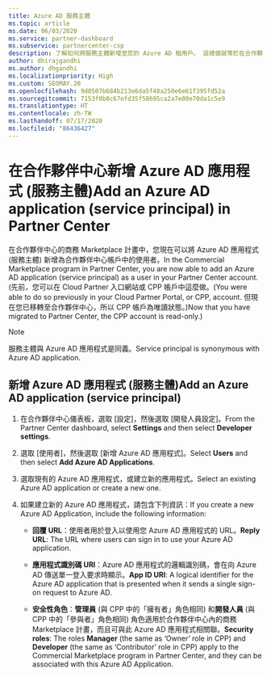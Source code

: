 ```yaml
---
title: Azure AD 服務主體
ms.topic: article
ms.date: 06/03/2020
ms.service: partner-dashboard
ms.subservice: partnercenter-csp
description: 了解如何將服務主體新增至您的 Azure AD 租用戶。 這樣做就等於在合作夥伴中心新增 Azure AD 應用程式 (服務主體)。
author: dhirajgandhi
ms.author: dhgandhi
ms.localizationpriority: High
ms.custom: SEOMAY.20
ms.openlocfilehash: 9d0507b684b213e6da5f48a250e6e61f395fd52a
ms.sourcegitcommit: 7153f0b8c67efd35f58695ca2a7e00e70da1c5e9
ms.translationtype: HT
ms.contentlocale: zh-TW
ms.lasthandoff: 07/17/2020
ms.locfileid: "86436427"
---
```

# <a name="add-an-azure-ad-application-service-principal-in-partner-center"></a><span data-ttu-id="3f708-104">在合作夥伴中心新增 Azure AD 應用程式 (服務主體)</span><span class="sxs-lookup"><span data-stu-id="3f708-104">Add an Azure AD application (service principal) in Partner Center</span></span>

<span data-ttu-id="3f708-105">在合作夥伴中心的商務 Marketplace 計畫中，您現在可以將 Azure AD 應用程式 (服務主體) 新增為合作夥伴中心帳戶中的使用者。</span><span class="sxs-lookup"><span data-stu-id="3f708-105">In the Commercial Marketplace program in Partner Center, you are now able to add an Azure AD application (service principal) as a user in your Partner Center account.</span></span> <span data-ttu-id="3f708-106">(先前，您可以在 Cloud Partner 入口網站或 CPP 帳戶中這麼做。</span><span class="sxs-lookup"><span data-stu-id="3f708-106">(You were able to do so previously in your Cloud Partner Portal, or CPP, account.</span></span> <span data-ttu-id="3f708-107">但現在您已移轉至合作夥伴中心，所以 CPP 帳戶為唯讀狀態。)</span><span class="sxs-lookup"><span data-stu-id="3f708-107">Now that you have migrated to Partner Center, the CPP account is read-only.)</span></span>
 
>[!Note] 
><span data-ttu-id="3f708-108">服務主體與 Azure AD 應用程式是同義。</span><span class="sxs-lookup"><span data-stu-id="3f708-108">Service principal is synonymous with Azure AD application.</span></span>

## <a name="add-an-azure-ad-application-service-principal"></a><span data-ttu-id="3f708-109">新增 Azure AD 應用程式 (服務主體)</span><span class="sxs-lookup"><span data-stu-id="3f708-109">Add an Azure AD application (service principal)</span></span>

1. <span data-ttu-id="3f708-110">在合作夥伴中心儀表板，選取 [設定]，然後選取 [開發人員設定]。</span><span class="sxs-lookup"><span data-stu-id="3f708-110">From the Partner Center dashboard, select **Settings** and then select **Developer settings**.</span></span>

2. <span data-ttu-id="3f708-111">選取 [使用者]，然後選取 [新增 Azure AD 應用程式]。</span><span class="sxs-lookup"><span data-stu-id="3f708-111">Select **Users** and then select **Add Azure AD Applications**.</span></span>

3. <span data-ttu-id="3f708-112">選取現有的 Azure AD 應用程式，或建立新的應用程式。</span><span class="sxs-lookup"><span data-stu-id="3f708-112">Select an existing Azure AD application or create a new one.</span></span>

4. <span data-ttu-id="3f708-113">如果建立新的 Azure AD 應用程式，請包含下列資訊：</span><span class="sxs-lookup"><span data-stu-id="3f708-113">If you create a new Azure AD Application, include the following information:</span></span>  

   - <span data-ttu-id="3f708-114">**回覆 URL**：使用者用於登入以使用您 Azure AD 應用程式的 URL。</span><span class="sxs-lookup"><span data-stu-id="3f708-114">**Reply URL**: The URL where users can sign in to use your Azure AD application.</span></span>

   - <span data-ttu-id="3f708-115">**應用程式識別碼 URI**：Azure AD 應用程式的邏輯識別碼，會在向 Azure AD 傳送單一登入要求時顯示。</span><span class="sxs-lookup"><span data-stu-id="3f708-115">**App ID URI**: A logical identifier for the Azure AD application that is presented when it sends a single sign-on request to Azure AD.</span></span>

   - <span data-ttu-id="3f708-116">**安全性角色**：**管理員** (與 CPP 中的「擁有者」角色相同) 和**開發人員** (與 CPP 中的「參與者」角色相同) 角色適用於合作夥伴中心內的商務 Marketplace 計畫，而且可與此 Azure AD 應用程式相關聯。</span><span class="sxs-lookup"><span data-stu-id="3f708-116">**Security roles**: The roles **Manager** (the same as  ‘Owner’ role in CPP) and **Developer** (the same as ‘Contributor’ role in CPP) apply to the Commercial Marketplace program in Partner Center, and they can be associated with this Azure AD Application.</span></span>  

